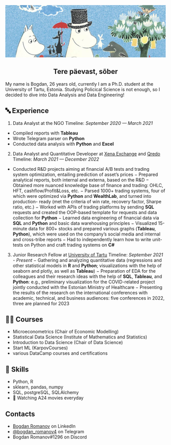 ![Header](https://github.com/RomanovBogdan/RomanovBogdan/blob/1a3852541126589551a5e586abb54e255b95ebb9/photo_2023-02-05_11-46-25.jpg)

<h2 align="center"> Tere päevast, sõber </h2>

My name is Bogdan, 26 years old, currently I am a Ph.D. student at the University of Tartu, Estonia. 
Studying Policical Science is not enough, so I decided to dive into Data Analysis and Data Engineering! 
  
## 🔤 Experience

1. Data Analyst at the NGO
Timeline: *September 2020 — March 2021*
- Compiled reports with **Tableau**
- Wrote Telegram parser on **Python**
- Conducted data analysis with **Python** and **Excel**

2. Data Analyst and Quantitative Developer at [Xena Exchange](https://twitter.com/XenaExchange) and [Qredo](https://www.qredo.com/)
Timeline: *March 2021 — December 2022*
- Conducted R&D projects aiming at financial A/B tests and trading system optimization, entailing prediction of asset’s prices
− Prepared analytical reports, both internal and externa, based on the R&D
− Obtained more nuanced knowledge base of finance and trading: OHLC, HFT, cashflow/Profit&Loss, etc.
− Parsed 1000+ trading systems, four of which were optimized via **Python** and **WealthLab**, and turned into production-
ready (met the criteria of win rate, recovery factor, Sharpe ratio, etc.)
− Worked with APIs of trading platforms by sending **SQL** requests and created the OOP-based template for
requests and data collection for **Python**
− Learned data engineering of financial data via **SQL** and **Python** and basic data warehousing principles
− Visualized 15-minute data for 800+ stocks and prepared various graphs (**Tableau**, **Python**), which were used on the
company’s social media and internal and cross-tribe reports
− Had to independently learn how to write unit-tests on Python and craft trading systems on **C#**

3. Junior Research Fellow at [University of Tartu](https://ut.ee/et)
Timeline: *September 2021 - Present*
− Gathering and analyzing quantitative data (regressions and other statistical models in **R** and **Python**; visualizations
with the help of seaborn and plotly, as well as **Tableau**)
− Preparation of EDA for the colleagues and their research ideas with the help of **SQL**, **Tableau**, and **Python**: e.g.,
preliminary visualization for the COVID-related project jointly conducted with the Estonian Ministry of Healthcare
− Presenting the results of the research on the international conferences with academic, technical, and business
audiences: five conferences in 2022, three are planned for 2023

## 👨‍💻 Courses
- Microeconometrics (Chair of Economic Modelling)
-	Statistical Data Science (Institute of Mathematics and Statistics)
-	Introduction to Data Science (Chair of Data Science)
-	Start ML (KarpovCourses)
-	various DataCamp courses and certifications

## 💽 Skills
- Python, R
- sklearn, pandas, numpy   
- SQL, postgreSQL, SQLAlchemy
- 🎥 Watching A24 movies everyday

## Contacts
- [Bogdan Romanov](https://www.linkedin.com/in/bogdan-romanov-b1b651221/) on LinkedIn
- [@bogdan_romanov4](https://t.me/bogdan_romanov4) on Telegram
- Bogdan Romanov#1296 on Discord
